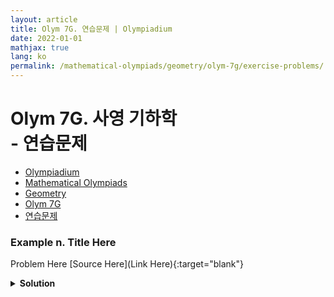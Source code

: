 ```yaml
---
layout: article
title: Olym 7G. 연습문제 | Olympiadium
date: 2022-01-01
mathjax: true
lang: ko
permalink: /mathematical-olympiads/geometry/olym-7g/exercise-problems/
---
```

# Olym 7G. 사영 기하학 <br> <ssup> - 연습문제</ssup>

<ul class="breadcrumb">
	<li><a href="{{ site.url }}">Olympiadium</a></li> 
	<li><a href="{{ site.url }}mathematical-olympiads/">Mathematical Olympiads</a></li> 
	<li><a href="{{ site.url }}mathematical-olympiads/geometry/">Geometry</a></li> 
	<li><a href="{{ site.url }}mathematical-olympiads/geometry/olym-7g/">Olym 7G</a></li> 
	<li><a href="{{ site.url }}mathematical-olympiads/geometry/olym-7g/exercise-problems/">연습문제</a></li>
</ul>

### Example n. Title Here
<skyblueboard> Problem Here </skyblueboard>
[Source Here](Link Here){:target="blank"}
<pinkborder><details>
<summary><b>Solution</b></summary>
Solution Here. 
</details></pinkborder>


